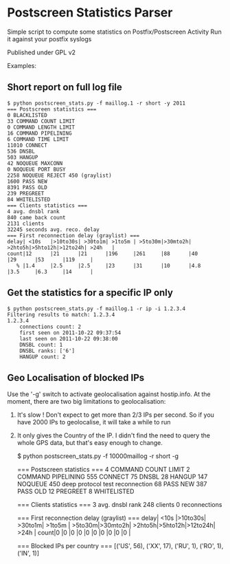 Postscreen Statistics Parser
============================

Simple script to compute some statistics on Postfix/Postscreen Activity
Run it against your postfix syslogs

Published under GPL v2



Examples:

Short report on full log file
---------------------------------

    $ python postscreen_stats.py -f maillog.1 -r short -y 2011
    === Postscreen statistics ===
    0 BLACKLISTED
    33 COMMAND COUNT LIMIT
    0 COMMAND LENGTH LIMIT
    16 COMMAND PIPELINING
    6 COMMAND TIME LIMIT
    11010 CONNECT
    536 DNSBL
    503 HANGUP
    42 NOQUEUE MAXCONN
    0 NOQUEUE PORT BUSY
    2258 NOQUEUE REJECT 450 (graylist)
    1600 PASS NEW
    8391 PASS OLD
    239 PREGREET
    84 WHITELISTED
    === Clients statistics ===
    4 avg. dnsbl rank
    840 came back count
    2131 clients
    32245 seconds avg. reco. delay
    === First reconnection delay (graylist) ===
    delay| <10s   |>10to30s| >30to1m| >1to5m | >5to30m|>30mto2h| >2hto5h|>5hto12h|>12to24h| >24h   |
    count|12      |21      |21      |196     |261     |88      |40      |29      |53      |119     |
       % |1.4     |2.5     |2.5     |23      |31      |10      |4.8     |3.5     |6.3     |14      |


Get the statistics for a specific IP only
--------------------------------------------

    $ python postscreen_stats.py -f maillog.1 -r ip -i 1.2.3.4
    Filtering results to match: 1.2.3.4
    1.2.3.4
        connections count: 2
        first seen on 2011-10-22 09:37:54
        last seen on 2011-10-22 09:38:00
        DNSBL count: 1
        DNSBL ranks: ['6']
        HANGUP count: 2



Geo Localisation of blocked IPs
-----------------------------------


Use the '-g' switch to activate geolocalisation against hostip.info. At the moment, there are two big limitations to geolocalisation:
1. It's slow ! Don't expect to get more than 2/3 IPs per second. So if you have 2000 IPs to geolocalise, it will take a while to run
2. It only gives the Country of the IP. I didn't find the need to query the whole GPS data, but that's easy enough to change.

    $ python postscreen_stats.py -f 10000maillog -r short -g

    === Postscreen statistics ===
    4 COMMAND COUNT LIMIT
    2 COMMAND PIPELINING
    555 CONNECT
    75 DNSBL
    28 HANGUP
    147 NOQUEUE 450 deep protocol test reconnection
    68 PASS NEW
    387 PASS OLD
    12 PREGREET
    8 WHITELISTED

    === Clients statistics ===
    3 avg. dnsbl rank
    248 clients
    0 reconnections

    === First reconnection delay (graylist) ===
    delay| <10s   |>10to30s| >30to1m| >1to5m | >5to30m|>30mto2h| >2hto5h|>5hto12h|>12to24h| >24h   |
    count|0       |0       |0       |0       |0       |0       |0       |0       |0       |0       |

    === Blocked IPs per country ===
    [('US', 56), ('XX', 17), ('RU', 1), ('RO', 1), ('IN', 1)]
